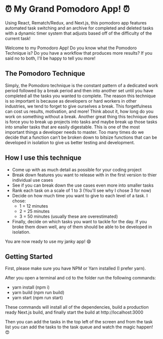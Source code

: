 # :alarm_clock: My Grand Pomodoro App! :alarm_clock:
Using React, Rematch/Redux, and Next.js, this pomodoro app features automated task switching and an archive for completed and deleted tasks with a dynamic timer system that adjusts based off of the difficulty of the current task!

Welcome to my Pomodoro App! Do you know what the Pomodoro Technique is? Do you have a workflow that produces more results? If you said no to both, I'll be happy to tell you more!

## The Pomodoro Technique
Simply, the Pomodoro technique is the constant pattern of a dedicated work period followed by a break period and then into another set until you have completed all the tasks you wanted to complete. The reason this technique is so important is because as developers or hard workers in other industries, we tend to forget to give ourselves a break. This forgetfulness can cost us results, motivation, and more! Think about it, how long do you work on something without a break. 
  Another great thing this technique does is force you to break up projects into tasks and maybe break up those tasks into smaller tasks that are easily digestable. This is one of the most important things a developer needs to master. Too many times do we decide that a function can't be broken down to bitsize functions that can be developed in isolation to give us better testing and development.
  
## How I use this technique
- Come up with as much detail as possible for your coding project
- Break down features you want to release with in the first version to thier individual use cases
- See if you can break down the use cases even more into smaller tasks
- Rank each task on a scale of 1 to 3 (You'll see why I chose 3 for now)
- Decide on how much time you want to give to each level of a task. I chose:
  - 1 = 12 minutes
  - 2 = 25 minutes
  - 3 = 50 minutes (usually these are overestimated)
- Finally, decide on which tasks you want to tackle for the day. If you broke them down well, any of them should be able to be developed in isolation.

You are now ready to use my janky app! :smile:

## Getting Started
First, please make sure you have NPM or Yarn installed (I prefer yarn).

After you open a terminal and cd to the folder run the following commands:
- yarn install (npm i)
- yarn build (npm run build)
- yarn start (npm run start)

These commands will install all of the dependencies, build a production ready Next.js build, and finally start the build at http://localhost:3000

Then you can add the tasks in the top left of the screen and from the task list you can add the tasks to the task queue and watch the magic happen! :heart_eyes:
